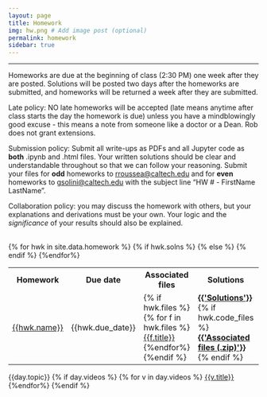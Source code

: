 ```yaml
---
layout: page
title: Homework
img: hw.png # Add image post (optional)
permalink: homework
sidebar: true
---
```


---

Homeworks are due at the beginning of class (2:30 PM) one week after they are posted.  Solutions will be posted two days after the homeworks are submitted, and homeworks will be returned a week after they are submitted.

Late policy: NO late homeworks will be accepted (late means anytime after class starts the day the homework is due) unless you have a mindblowingly good excuse - this means a note from someone like a doctor or a Dean.  Rob does not grant extensions.

Submission policy: Submit all write-ups as PDFs and all Jupyter code as **both** .ipynb and .html files. Your written solutions should be clear and understandable throughout so that we can follow your reasoning. Submit your files for **odd** homeworks to [rroussea@caltech.edu](mailto:rroussea@caltech.edu) and for **even** homeworks to [gsolini@caltech.edu](mailto:gsolini@caltech.edu) with the subject line “HW # - FirstName LastName”.

Collaboration policy: you may discuss the homework with others, but your explanations and derivations must be your own.  Your logic and the *significance* of your results should also be explained.

<table>
<tr>
<th> <b>Homework</b></th>
<th> <b> Due date</b> </th>
<th> <b> Associated files</b> </th>
<th> <b> Solutions</b> </th><br/>
</tr>
{% for hwk in site.data.homework %}
<tr>
<td> <a href="assets/hwk/{{hwk.pset}}"> {{hwk.name}} </a></td>
<td> {{hwk.due_date}} </td>
<td> {% if hwk.files %}
	{% for f in hwk.files %}
    <a href="http://rpdata.caltech.edu/courses/aph161/protected/2022/hw_files/{{f.name}}">{{f.title}}</a><br/>
    {%endfor%}
	{%endif %}
</td>
{% if hwk.solns %}
<td>
  <a href="http://rpdata.caltech.edu/courses/aph161/protected/2022/solutions/{{hwk.solns}}"><b class="post-title">{{'Solutions'}}</b></a> 
  {% if hwk.code_files %}
    <br/>
      <a href="http://rpdata.caltech.edu/courses/aph161/protected/2022/solutions/{{hwk.code_files}}"><b class="post-title">{{'Associated files (.zip)'}}</b></a>
  {% endif  %}
</td>
{% else %}  
   <td> {{'-'}} </td>
  {% endif %}
  </tr>
  {%endfor%}
</table>


<td>{{day.topic}}
    {% if day.videos %}
    {% for v in day.videos %}
    <a href="http://rpdata.caltech.edu/courses/aph161/2021/videos/{{v.name}}">{{v.title}}</a><br/>
    {%endfor%}
    {%endif %}
    </td> 

